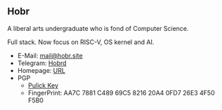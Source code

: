 ## Hobr

A liberal arts undergraduate who is fond of Computer Science.

Full stack. Now focus on RISC-V, OS kernel and AI.

- E-Mail: [mail@hobr.site](mailto://mail@hobr.site)
- Telegram: [Hobrd](https://t.me/Hobrd)
- Homepage: [URL](https://hobr.site)
- PGP
  - [Pulick Key](https://github.com/hobr.gpg)
  - FingerPrint: AA7C 7881 C489 69C5 8216  20A4 0FD7 26E3 4F50 F5B0
